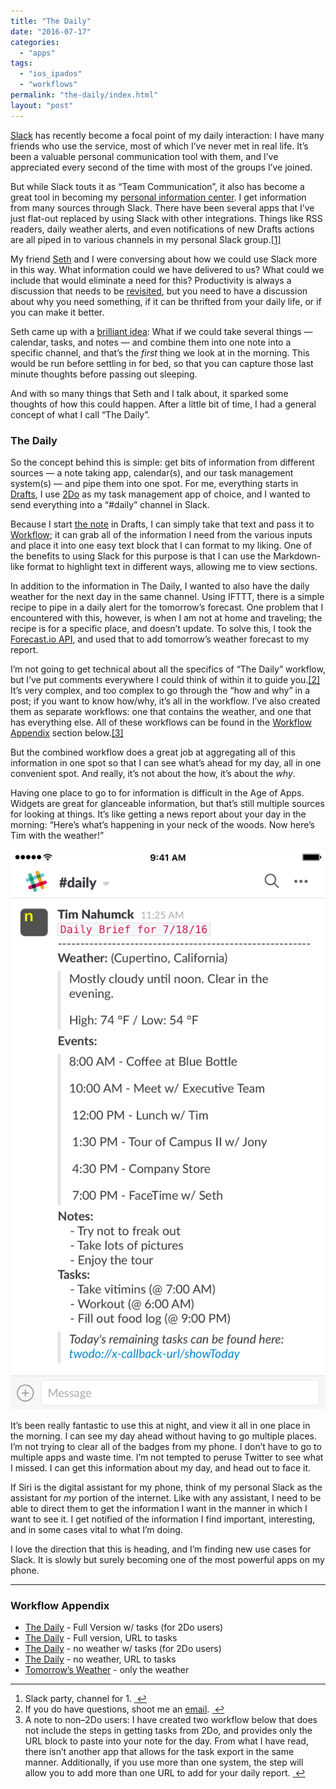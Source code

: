 ```yaml
---
title: "The Daily"
date: "2016-07-17"
categories: 
  - "apps"
tags: 
  - "ios_ipados"
  - "workflows"
permalink: "the-daily/index.html"
layout: "post"
---
```


[Slack](https://geo.itunes.apple.com/us/app/slack-team-communication/id618783545?at=1001l4VZ&ct=nahumck_me) has recently become a focal point of my daily interaction: I have many friends who use the service, most of which I’ve never met in real life. It’s been a valuable personal communication tool with them, and I’ve appreciated every second of the time with most of the groups I’ve joined.

But while Slack touts it as “Team Communication”, it also has become a great tool in becoming my [personal information center](http://sethclifford.me/2015/09/using-slack-as-a-personal-information-center/). I get information from many sources through Slack. There have been several apps that I’ve just flat-out replaced by using Slack with other integrations. Things like RSS readers, daily weather alerts, and even notifications of new Drafts actions are all piped in to various channels in my personal Slack group.[\[1\]](#fn-1 "see footnote")

My friend [Seth](http://sethclifford.me) and I were conversing about how we could use Slack more in this way. What information could we have delivered to us? What could we include that would eliminate a need for this? Productivity is always a discussion that needs to be [revisited](https://overcast.fm/+BZhztAgc/39:10), but you need to have a discussion about why you need something, if it can be thrifted from your daily life, or if you can make it better.

Seth came up with a [brilliant idea](http://sethclifford.me/2016/07/an-update-on-how-im-using-my-private-slack-team): What if we could take several things — calendar, tasks, and notes — and combine them into one note into a specific channel, and that’s the _first_ thing we look at in the morning. This would be run before settling in for bed, so that you can capture those last minute thoughts before passing out sleeping.

And with so many things that Seth and I talk about, it sparked some thoughts of how this could happen. After a little bit of time, I had a general concept of what I call “The Daily”.

### The Daily

So the concept behind this is simple: get bits of information from different sources — a note taking app, calendar(s), and our task management system(s) — and pipe them into one spot. For me, everything starts in [Drafts](https://geo.itunes.apple.com/us/app/drafts-4-quickly-capture-notes/id905337691?at=1001l4VZ&ct=nahumck_me), I use [2Do](https://geo.itunes.apple.com/us/app/2do/id303656546?at=1001l4VZ&ct=nahumck_me) as my task management app of choice, and I wanted to send everything into a “#daily” channel in Slack.

Because I start [the note](https://www.nahumck.me/how-to-apply-the-note) in Drafts, I can simply take that text and pass it to [Workflow](https://geo.itunes.apple.com/us/app/workflow-powerful-automation/id915249334?at=1001l4VZ&ct=nahumck_me); it can grab all of the information I need from the various inputs and place it into one easy text block that I can format to my liking. One of the benefits to using Slack for this purpose is that I can use the Markdown-like format to highlight text in different ways, allowing me to view sections.

In addition to the information in The Daily, I wanted to also have the daily weather for the next day in the same channel. Using IFTTT, there is a simple recipe to pipe in a daily alert for the tomorrow’s forecast. One problem that I encountered with this, however, is when I am not at home and traveling; the recipe is for a specific place, and doesn’t update. To solve this, I took the [Forecast.io API](https://developer.forecast.io/), and used that to add tomorrow’s weather forecast to my report.

I’m not going to get technical about all the specifics of “The Daily” workflow, but I’ve put comments everywhere I could think of within it to guide you.[\[2\]](#fn-2 "see footnote") It’s very complex, and too complex to go through the “how and why” in a post; if you want to know how/why, it’s all in the workflow. I’ve also created them as separate workflows: one that contains the weather, and one that has everything else. All of these workflows can be found in the [Workflow Appendix](https://www.nahumck.me/the-daily/#workflow-appendix) section below.[\[3\]](#fn-3 "see footnote")

But the combined workflow does a great job at aggregating all of this information in one spot so that I can see what’s ahead for my day, all in one convenient spot. And really, it’s not about the how, it’s about the _why_.

Having one place to go to for information is difficult in the Age of Apps. Widgets are great for glanceable information, but that’s still multiple sources for looking at things. It’s like getting a news report about your day in the morning: “Here’s what’s happening in your neck of the woods. Now here’s Tim with the weather!”

![](images/The-Daily-Slack.jpeg)

It’s been really fantastic to use this at night, and view it all in one place in the morning. I can see my day ahead without having to go multiple places. I’m not trying to clear all of the badges from my phone. I don’t have to go to multiple apps and waste time. I’m not tempted to peruse Twitter to see what I missed. I can get this information about my day, and head out to face it.

If Siri is the digital assistant for my phone, think of my personal Slack as the assistant for _my_ portion of the internet. Like with any assistant, I need to be able to direct them to get the information I want in the manner in which I want to see it. I get notified of the information I find important, interesting, and in some cases vital to what I’m doing.

I love the direction that this is heading, and I’m finding new use cases for Slack. It is slowly but surely becoming one of the most powerful apps on my phone.

* * *

### Workflow Appendix

- [The Daily](https://workflow.is/workflows/ea41736317e04a03808118c470f58693) - Full Version w/ tasks (for 2Do users)
- [The Daily](https://workflow.is/workflows/25e6732c3eb5463cb5f43dd40ec82b7c) - Full version, URL to tasks
- [The Daily](https://workflow.is/workflows/21f96903f087421294342a09e635781b) - no weather w/ tasks (for 2Do users)
- [The Daily](https://workflow.is/workflows/7820b1e043444b83bc34c8e411fb14ab) - no weather, URL to tasks
- [Tomorrow’s Weather](https://workflow.is/workflows/f883989919a64d1ba5cf83fb222a2acc) - only the weather

* * *

1. Slack party, channel for 1. [ ↩](#fnref-1 "return to article")
2. If you do have questions, shoot me an [email](mailto:tim@nahumck.me). [ ↩](#fnref-2 "return to article")
3. A note to non–2Do users: I have created two workflow below that does not include the steps in getting tasks from 2Do, and provides only the URL block to paste into your note for the day. From what I have read, there isn’t another app that allows for the task export in the same manner. Additionally, if you use more than one system, the step will allow you to add more than one URL to add for your daily report. [ ↩](#fnref-3 "return to article")
